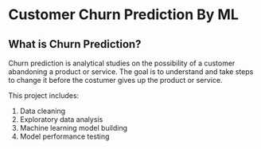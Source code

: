 # Customer Churn Prediction By ML

## What is Churn Prediction?

Churn prediction is analytical studies on the possibility of a customer abandoning a product or service. The goal is to understand and take steps to change it before the costumer gives up the product or service.

This project includes:
1. Data cleaning 
2. Exploratory data analysis
3. Machine learning model building 
4. Model performance testing


